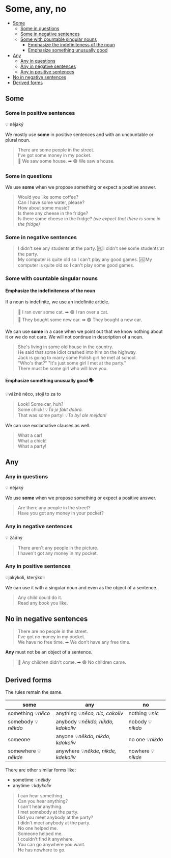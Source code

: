 # Some, any, no

- [Some](#some)
    - [Some in questions](#some-in-questions)
    - [Some in negative sentences](#some-in-negative-sentences)
    - [Some with countable singular nouns](#some-with-countable-singular-nouns)
        - [Emphasize the indefiniteness of the noun](#emphasize-the-indefiniteness-of-the-noun)
        - [Emphasize something unusually good](#emphasize-something-unusually-good-)
- [Any](#any)
    - [Any in questions](#any-in-questions)
    - [Any in negative sentences](#any-in-negative-sentences)
    - [Any in positive sentences](#any-in-positive-sentences)
- [No in negative sentences](#no-in-negative-sentences)
- [Derived forms](#derived-forms)

## Some

### Some in positive sentences

💡 nějaký

We mostly use **some** in positive sentences and with an uncountable or plural noun.

> There are some people in the street. <br/>
> I've got some money in my pocket. <br/>
> 🔴 We saw some house. ➡ 🟢 We saw a house. <br/>

### Some in questions

We use **some** when we propose something or expect a positive answer.

> Would you like some coffee? <br/>
> Can I have some water, please? <br/>
> How about some music? <br/>
> Is there any cheese in the fridge? <br/>
> Is there some cheese in the fridge? *(we expect that there is some in the fridge)* <br/>

### Some in negative sentences

> I didn't see any students at the party. 🆚 I didn't see some students at the party. <br/>
> My computer is quite old so I can't play any good games. 🆚 My computer is quite old so I can't play some good
> games. <br/>

### Some with countable singular nouns

#### Emphasize the indefiniteness of the noun

If a noun is indefinite, we use an indefinite article.

> 🔴 I ran over some cat. ➡ 🟢 I ran over a cat. <br/>
> 🔴 They bought some new car. ➡ 🟢 They bought a new car. <br/>

We can use **some** in a case when we point out that we know nothing about it or we do not care. We will not continue in
description of a noun.

> She's living in some old house in the country. <br/>
> He said that some idiot crashed into him on the highway. <br/>
> Jack is going to marry some Polish girl he met at school. <br/>
> "Who's that?" "It's just some girl I met at the party." <br/>
> There must be some girl who will love you. <br/>

#### Emphasize something unusually good 🗣

💡vážně něco, stojí to za to

> Look! Some car, huh? <br/>
> Some chick! 💡*Ta je fakt dobrá.* <br/>
> That was some party! 💡*To byl ale mejdan!* <br/>

We can use exclamative clauses as well.
> What a car! <br/>
> What a chick! <br/>
> What a party! <br/>

## Any

### Any in questions

💡 nějaký

We use **some** when we propose something or expect a positive answer.

> Are there any people in the street? <br/>
> Have you got any money in your pocket? <br/>

### Any in negative sentences

💡 žádný

> There aren't any people in the picture. <br/>
> I haven't got any money in my pocket. <br/>

### Any in positive sentences

💡jakýkoli, kterýkoli

We can use it with a singular noun and even as the object of a sentence.

> Any child could do it. <br/>
> Read any book you like. <br/>

## No in negative sentences

> There are no people in the street. <br/>
> I've got no money in my pocket. <br/>
> We have no free time. ➡ We don't have any free time. <br/>

**Any** must not be an object of a sentence.

> 🔴 Any children didn't come. ➡ 🟢 No children came.

## Derived forms

The rules remain the same.

| some                | any                                 | no                |
|---------------------|-------------------------------------|-------------------|
| something 💡*něco*  | anything 💡*něco, nic, cokoliv*     | nothing 💡*nic*   | 
| somebody 💡*někdo*  | anybody 💡*někdo, nikdo, kdokoliv*  | nobody 💡*nikdo*  |
| someone             | anyone 💡*někdo, nikdo, kdokoliv*   | no one 💡*nikdo*  |
| somewhere 💡*někde* | anywhere 💡*někde, nikde, kdekoliv* | nowhere 💡*nikde* |

There are other similar forms like:

* sometime 💡*někdy*
* anytime 💡*kdykoliv*

> I can hear something. <br/>
> Can you hear anything? <br/>
> I can't hear anything. <br/>
> I met somebody at the party. <br/>
> Did you meet anybody at the party? <br/>
> I didn't meet anybody at the party. <br/>
> No one helped me. <br/>
> Someone helped me. <br/>
> I couldn't find it anywhere. <br/>
> You can go anywhere you want. <br/>
> He has nowhere to go. <br/>
